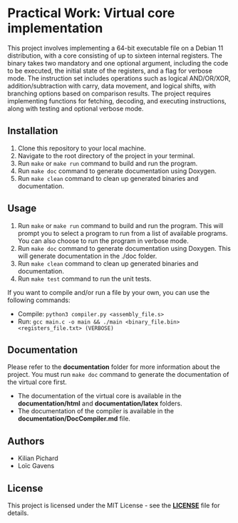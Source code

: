 # Practical Work: Virtual core implementation

This project involves implementing a 64-bit executable file on a Debian 11 distribution, with a core consisting of up to sixteen internal registers. The binary takes two mandatory and one optional argument, including the code to be executed, the initial state of the registers, and a flag for verbose mode. The instruction set includes operations such as logical AND/OR/XOR, addition/subtraction with carry, data movement, and logical shifts, with branching options based on comparison results. The project requires implementing functions for fetching, decoding, and executing instructions, along with testing and optional verbose mode.

## Installation

1. Clone this repository to your local machine. 
2. Navigate to the root directory of the project in your terminal. 
3. Run `make` or `make run` command to build and run the program. 
4. Run `make doc` command to generate documentation using Doxygen. 
5. Run `make clean` command to clean up generated binaries and documentation.

## Usage

1. Run `make` or `make run` command to build and run the program. This will prompt you to select a program to run from a list of available programs. You can also choose to run the program in verbose mode. 
2. Run `make doc` command to generate documentation using Doxygen. This will generate documentation in the ./doc folder. 
3. Run `make clean` command to clean up generated binaries and documentation.
4. Run `make test` command to run the unit tests.

If you want to compile and/or run a file by your own, you can use the following commands:
 - Compile: `python3 compiler.py <assembly_file.s>`
 - Run: `gcc main.c -o main && ./main <binary_file.bin> <registers_file.txt> (VERBOSE)`

## Documentation

Please refer to the **documentation** folder for more information about the project. You must run `make doc` command to generate the documentation of the virtual core first.

 - The documentation of the virtual core is available in the **documentation/html** and **documentation/latex** folders.
 - The documentation of the compiler is available in the **documentation/DocCompiler.md** file.

## Authors

 - Kilian Pichard
 - Loïc Gavens

## License

This project is licensed under the MIT License - see the **[LICENSE](https://github.com/Kilian-Pichard/virtual_core/blob/main/LICENSE)** file for details.